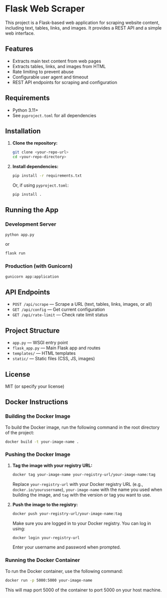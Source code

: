 # Flask Web Scraper

This project is a Flask-based web application for scraping website content, including text, tables, links, and images. It provides a REST API and a simple web interface.

## Features

- Extracts main text content from web pages
- Extracts tables, links, and images from HTML
- Rate limiting to prevent abuse
- Configurable user agent and timeout
- REST API endpoints for scraping and configuration

## Requirements

- Python 3.11+
- See `pyproject.toml` for all dependencies

## Installation

1. **Clone the repository:**
   ```bash
   git clone <your-repo-url>
   cd <your-repo-directory>
   ```

2. **Install dependencies:**
   ```bash
   pip install -r requirements.txt
   ```
   Or, if using `pyproject.toml`:
   ```bash
   pip install .
   ```

## Running the App

### Development Server

```bash
python app.py
```

or

```bash
flask run
```

### Production (with Gunicorn)

```bash
gunicorn app:application
```

## API Endpoints

- `POST /api/scrape` — Scrape a URL (text, tables, links, images, or all)
- `GET /api/config` — Get current configuration
- `GET /api/rate-limit` — Check rate limit status

## Project Structure

- `app.py` — WSGI entry point
- `flask_app.py` — Main Flask app and routes
- `templates/` — HTML templates
- `static/` — Static files (CSS, JS, images)

## License

MIT (or specify your license)

## Docker Instructions

### Building the Docker Image

To build the Docker image, run the following command in the root directory of the project:

```bash
docker build -t your-image-name .
```

### Pushing the Docker Image

1. **Tag the image with your registry URL:**

   ```bash
   docker tag your-image-name your-registry-url/your-image-name:tag
   ```

   Replace `your-registry-url` with your Docker registry URL (e.g., `docker.io/yourusername`), `your-image-name` with the name you used when building the image, and `tag` with the version or tag you want to use.

2. **Push the image to the registry:**

   ```bash
   docker push your-registry-url/your-image-name:tag
   ```

   Make sure you are logged in to your Docker registry. You can log in using:

   ```bash
   docker login your-registry-url
   ```

   Enter your username and password when prompted.

### Running the Docker Container

To run the Docker container, use the following command:

```bash
docker run -p 5000:5000 your-image-name
```

This will map port 5000 of the container to port 5000 on your host machine. 
